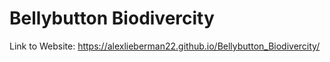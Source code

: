 # Bellybutton Biodivercity

Link to Website:  https://alexlieberman22.github.io/Bellybutton_Biodivercity/
